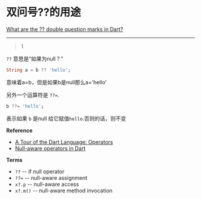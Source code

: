 # 双问号??的用途
[What are the ?? double question marks in Dart?](https://stackoverflow.com/questions/54031804/what-are-the-double-question-marks-in-dart)

___



> 1

 `??` 意思是“如果为null？”

```dart
String a = b ?? 'hello';
```

意味着a=b，但是如果b是null那么a='hello'

另外一个运算符是 `??=`. 

```dart
b ??= 'hello';
```

表示如果 `b` 是null 给它赋值`hello`.否则的话，则不变

**Reference**

- [A Tour of the Dart Language: Operators](https://www.dartlang.org/guides/language/language-tour#operators)
- [Null-aware operators in Dart](http://blog.sethladd.com/2015/07/null-aware-operators-in-dart.html)

**Terms**

- `??` -- if null operator
- `??=` -- null-aware assignment
- `x?.p` -- null-aware access
- `x?.m()` -- null-aware method invocation





